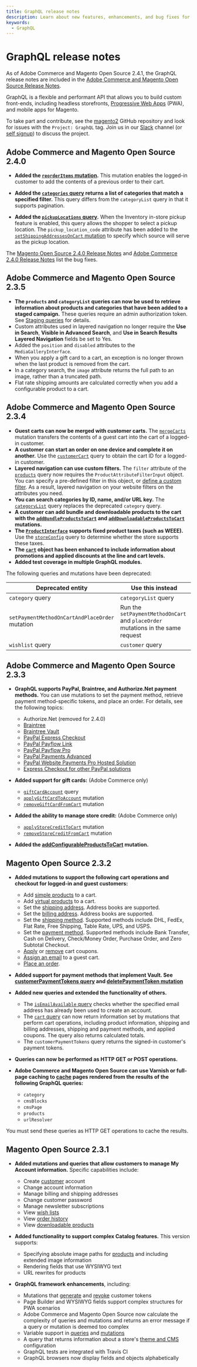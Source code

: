 ```yaml
---
title: GraphQL release notes
description: Learn about new features, enhancements, and bug fixes for the Adobe Commerce and Magento Open Source GraphQL API.
keywords:
  - GraphQL
---
```


# GraphQL release notes

<InlineAlert variant="info" slots="text" />

As of Adobe Commerce and Magento Open Source 2.4.1, the GraphQL release notes are included in the [Adobe Commerce and Magento Open Source Release Notes](https://experienceleague.adobe.com/docs/commerce-operations/release/notes/overview.html).

GraphQL is a flexible and performant API that allows you to build custom front-ends, including headless storefronts, [Progressive Web Apps](https://github.com/magento/pwa-studio) (PWA), and mobile apps for Magento.

To take part and contribute, see the [magento2](https://github.com/magento/magento2) GitHub repository and look for issues with the `Project: GraphQL` tag. Join us in our [Slack](https://magentocommeng.slack.com/archives/C8076E0KS) channel (or [self signup](https://opensource.magento.com/slack)) to discuss the project.

## Adobe Commerce and Magento Open Source 2.4.0

-  **Added the [`reorderItems` mutation](schema/orders/mutations/reorder-items.md).** This mutation enables the logged-in customer to add the contents of a previous order to their cart.

-  **Added the [`categories` query](schema/products/queries/categories.md) returns a list of categories that match a specified filter.** This query differs from the `categoryList` query in that it supports pagination.

-  **Added the [`pickupLocations` query](schema//cart/queries/pickup-locations.md).** When the Inventory in-store pickup feature is enabled, this query allows the shopper to select a pickup location. The `pickup_location_code` attribute has been added to the [`setShippingAddressesOnCart` mutation](schema/cart/mutations/set-shipping-address.md) to specify which source will serve as the pickup location.

The [Magento Open Source 2.4.0 Release Notes](https://experienceleague.adobe.com/docs/commerce-operations/release/notes/magento-open-source/2-4-0.html#graphql) and [Adobe Commerce 2.4.0 Release Notes](https://experienceleague.adobe.com/docs/commerce-operations/release/notes/adobe-commerce/2-4-0.html#graphql) list the bug fixes.

## Adobe Commerce and Magento Open Source 2.3.5

-  **The `products` and `categoryList` queries can now be used to retrieve information about products and categories that have been added to a staged campaign.** These queries require an admin authorization token. See [Staging queries](usage/staging-queries.md) for details.
-  Custom attributes used in layered navigation no longer require the **Use in Search**, **Visible in Advanced Search**, and **Use in Search Results Layered Navigation** fields be set to Yes.
-  Added the `position` and `disabled` attributes to the `MediaGalleryInterface`.
-  When you apply a gift card to a cart, an exception is no longer thrown when the last product is removed from the cart.
-  In a category search, the `image` attribute returns the full path to an image, rather than a truncated path.
-  Flat rate shipping amounts are calculated correctly when you add a configurable product to a cart.

## Adobe Commerce and Magento Open Source 2.3.4

-  **Guest carts can now be merged with customer carts.** The [`mergeCarts`](schema/cart/mutations/merge.md) mutation transfers the contents of a guest cart into the cart of a logged-in customer.
-  **A customer can start an order on one device and complete it on another.** Use the [`customerCart`](schema/customer/queries/cart.md) query to obtain the cart ID for a logged-in customer.
-  **Layered navigation can use custom filters.** The `filter` attribute of the [`products`](schema/products/queries/products.md) query now requires the `ProductAttributeFilterInput` object. You can specify a pre-defined filter in this object, or [define a custom filter](usage/custom-filters.md). As a result, layered navigation on your website filters on the attributes you need.
-  **You can search categories by ID, name, and/or URL key.** The [`categoryList`](schema/products/queries/category-list.md) query replaces the deprecated `category` query.
-  **A customer can add bundle and downloadable products to the cart with the [`addBundleProductsToCart`](schema/cart/mutations/add-bundle-products.md) and [`addDownloadableProductsToCart`](schema/cart/mutations/add-downloadable-products.md) mutations.**
-  **The [`ProductInterface`](schema/products/interfaces/index.md) supports fixed product taxes (such as WEEE).** Use the [`storeConfig`](schema/store/queries/store-config.md) query to determine whether the store supports these taxes.
-  **The [`cart`](schema/cart/queries/cart.md) object has been enhanced to include information about promotions and applied discounts at the line and cart levels.**
-  **Added test coverage in multiple GraphQL modules.**

The following queries and mutations have been deprecated:

Deprecated entity | Use this instead
--- | ---
`category` query | `categoryList` query
`setPaymentMethodOnCartAndPlaceOrder` mutation | Run the `setPaymentMethodOnCart` and `placeOrder` mutations in the same request
`wishlist` query | `customer` query

## Adobe Commerce and Magento Open Source 2.3.3

-  **GraphQL supports PayPal, Braintree, and Authorize.Net payment methods.** You can use mutations to set the payment method, retrieve payment method-specific tokens, and place an order. For details, see the following topics:

   -  Authorize.Net (removed for 2.4.0)
   -  [Braintree](payment-methods/braintree.md)
   -  [Braintree Vault](payment-methods/braintree-vault.md)
   -  [PayPal Express Checkout](payment-methods/paypal-express-checkout.md)
   -  [PayPal Payflow Link](payment-methods/payflow-link.md)
   -  [PayPal Payflow Pro](payment-methods/payflow-pro.md)
   -  [PayPal Payments Advanced](payment-methods/payments-advanced.md)
   -  [PayPal Website Payments Pro Hosted Solution](payment-methods/hosted-pro.md)
   -  [Express Checkout for other PayPal solutions](payment-methods/payflow-express.md)

-  **Added support for gift cards:** (Adobe Commerce only)
   -  [`giftCardAccount`](schema/customer/queries/giftcard-account.md) query
   -  [`applyGiftCardToAccount`](schema/cart/mutations/apply-giftcard.md) mutation
   -  [`removeGiftCardFromCart`](schema/cart/mutations/remove-giftcard.md) mutation

-  **Added the ability to manage store credit:** (Adobe Commerce only)
   -  [`applyStoreCreditToCart`](schema/cart/mutations/apply-store-credit.md) mutation
   -  [`removeStoreCreditFromCart`](schema/cart/mutations/remove-store-credit.md) mutation

-  **Added the [addConfigurableProductsToCart](schema/cart/mutations/add-configurable-products.md) mutation.**

## Magento Open Source 2.3.2

-  **Added mutations to support the following cart operations and checkout for logged-in and guest customers:**

   -  Add [simple products](schema/cart/mutations/add-simple-products.md) to a cart.
   -  Add [virtual products](schema/cart/mutations/add-virtual-products.md) to a cart.
   -  Set the [shipping address](schema/cart/mutations/set-shipping-address.md). Address books are supported.
   -  Set the [billing address](schema/cart/mutations/set-billing-address.md). Address books are supported.
   -  Set the [shipping method](schema/cart/mutations/set-shipping-method.md). Supported methods include DHL, FedEx, Flat Rate, Free Shipping, Table Rate, UPS, and USPS.
   -  Set the [payment method](schema/cart/mutations/set-payment-method.md). Supported methods include Bank Transfer, Cash on Delivery, Check/Money Order, Purchase Order, and Zero Subtotal Checkout.
   -  [Apply](schema/cart/mutations/apply-coupon.md) or [remove](schema/cart/mutations/remove-coupon.md) cart coupons.
   -  [Assign an email](schema/cart/mutations/set-guest-email.md) to a guest cart.
   -  [Place an order](schema/cart/mutations/place-order.md).

-  **Added support for payment methods that implement Vault. See [customerPaymentTokens query](schema/checkout/queries/customer-payment-tokens.md) and [deletePaymentToken mutation](schema/checkout/mutations/delete-payment-token.md)**

-  **Added new queries and extended the functionality of others.**

   -  The [`isEmailAvailable` query](schema/customer/queries/is-email-available.md) checks whether the specified email address has already been used to create an account.
   -  The [`cart` query](schema/cart/queries/cart.md) can now return information set by mutations that perform cart operations, including product information, shipping and billing addresses, shipping and payment methods, and applied coupons. The query also returns calculated totals.
   -  The `customerPaymentTokens` query returns the signed-in customer's payment tokens.

-  **Queries can now be performed as HTTP GET or POST operations.**

-  **Adobe Commerce and Magento Open Source can use Varnish or full-page caching to [cache](usage/caching.md) pages rendered from the results of the following GraphQL queries:**

   -  `category`
   -  `cmsBlocks`
   -  `cmsPage`
   -  `products`
   -  `urlResolver`

  You must send these queries as HTTP GET operations to cache the results.

## Magento Open Source 2.3.1

-  **Added mutations and queries that allow customers to manage My Account information.** Specific capabilities include:
   -  Create [customer](schema/customer/mutations/create.md) account
   -  Change account information
   -  Manage billing and shipping addresses
   -  Change customer password
   -  Manage newsletter subscriptions
   -  View [wish lists](schema/wishlist/queries/index.md)
   -  View [order history](schema/customer/queries/orders.md)
   -  View [downloadable products](schema/products/interfaces/types/downloadable.md)

-  **Added functionality to support complex Catalog features.** This version supports:
   -  Specifying absolute image paths for [products](schema/products/queries/products.md) and including extended image information
   -  Rendering fields that use WYSIWYG text
   -  URL rewrites for products​

-  **GraphQL framework enhancements**, including:
   -  Mutations that [generate](schema/customer/mutations/generate-token.md) and [revoke](schema/customer/mutations/revoke-token.md) customer tokens
   -  Page Builder and WYSIWYG fields support complex structures for PWA scenarios
   -  Adobe Commerce and Magento Open Source now calculate the complexity of queries and mutations and returns an error message if a query or mutation is deemed too complex
   -  Variable support in [queries](usage/index.md#queries) and [mutations](usage/index.md#mutations)
   -  A query that returns information about a store's [theme and CMS](schema/store/queries/store-config.md) configuration
   -  GraphQL tests are integrated with Travis CI​
   -  GraphQL browsers now display fields and objects alphabetically
